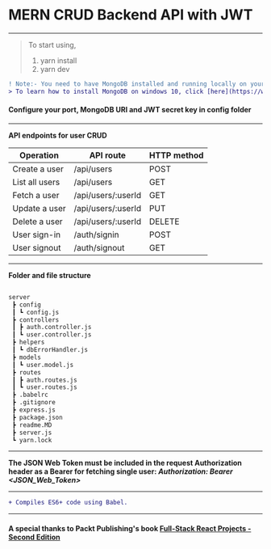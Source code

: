 # MERN CRUD Backend API with JWT

---

> To start using,
>
> 1. yarn install
> 2. yarn dev

```diff
! Note:- You need to have MongoDB installed and running locally on your machine.
> To learn how to install MongoDB on windows 10, click [here](https://www.youtube.com/watch?v=FwMwO8pXfq0)
```

#### Configure your port, MongoDB URI and JWT secret key in config folder

---

**API endpoints for user CRUD**

| Operation      | API route          | HTTP method |
| -------------- | ------------------ | ----------- |
| Create a user  | /api/users         | POST        |
| List all users | /api/users         | GET         |
| Fetch a user   | /api/users/:userId | GET         |
| Update a user  | /api/users/:userId | PUT         |
| Delete a user  | /api/users/:userId | DELETE      |
| User sign-in   | /auth/signin       | POST        |
| User signout   | /auth/signout      | GET         |

---

**Folder and file structure**

```bash

server
 ┣ config
 ┃ ┗ config.js
 ┣ controllers
 ┃ ┣ auth.controller.js
 ┃ ┗ user.controller.js
 ┣ helpers
 ┃ ┗ dbErrorHandler.js
 ┣ models
 ┃ ┗ user.model.js
 ┣ routes
 ┃ ┣ auth.routes.js
 ┃ ┗ user.routes.js
 ┣ .babelrc
 ┣ .gitignore
 ┣ express.js
 ┣ package.json
 ┣ readme.MD
 ┣ server.js
 ┗ yarn.lock

```

---

**The JSON Web Token must be included in the request Authorization header as a Bearer for fetching single user: _Authorization: Bearer <JSON_Web_Token>_**

---

```diff
+ Compiles ES6+ code using Babel.
```

---

#### A special thanks to Packt Publishing's book [Full-Stack React Projects - Second Edition](https://www.packtpub.com/product/full-stack-react-projects-second-edition/9781839215414)
